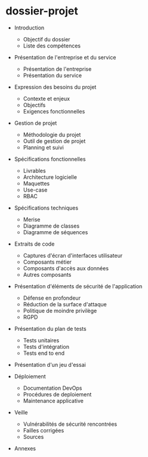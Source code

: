# dossier-projet

- Introduction

    - Objectif du dossier
    - Liste des compétences    

- Présentation de l'entreprise et du service

    - Présentation de l'entreprise
    - Présentation du service

- Expression des besoins du projet

    - Contexte et enjeux
    - Objectifs
    - Exigences fonctionnelles

- Gestion de projet

    - Méthodologie du projet
    - Outil de gestion de projet
    - Planning et suivi

- Spécifications fonctionnelles

    - Livrables
    - Architecture logicielle
    - Maquettes
    - Use-case
    - RBAC

- Spécifications techniques

    - Merise
    - Diagramme de classes
    - Diagramme de séquences

- Extraits de code

    - Captures d'écran d'interfaces utilisateur
    - Composants métier
    - Composants d'accès aux données
    - Autres composants

- Présentation d'éléments de sécurité de l'application

    - Défense en profondeur
    - Réduction de la surface d'attaque
    - Politique de moindre privilège
    - RGPD

- Présentation du plan de tests

    - Tests unitaires
    - Tests d'intégration
    - Tests end to end
              
- Présentation d'un jeu d'essai

- Déploiement 
    - Documentation DevOps
    - Procédures de deploiement 
    - Maintenance applicative

- Veille

    - Vulnérabilités de sécurité rencontrées
    - Failles corrigées
    - Sources

- Annexes
